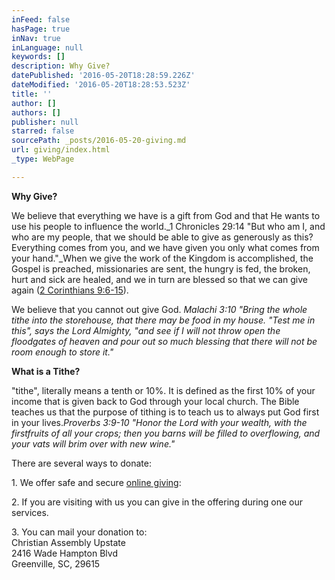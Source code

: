 ```yaml
---
inFeed: false
hasPage: true
inNav: true
inLanguage: null
keywords: []
description: Why Give?
datePublished: '2016-05-20T18:28:59.226Z'
dateModified: '2016-05-20T18:28:53.523Z'
title: ''
author: []
authors: []
publisher: null
starred: false
sourcePath: _posts/2016-05-20-giving.md
url: giving/index.html
_type: WebPage

---
```

**Why Give?**

We believe that everything we have is a gift from God and that He wants to use his people to influence the world._1 Chronicles 29:14 "But who am I, and who are my people, that we should be able to give as generously as this? Everything comes from you, and we have given you only what comes from your hand."_When we give the work of the Kingdom is accomplished, the Gospel is preached, missionaries are sent, the hungry is fed, the broken, hurt and sick are healed, and we in turn are blessed so that we can give again ([2 Corinthians 9:6-15][0]).

We believe that you cannot out give God. _Malachi 3:10 "Bring the whole tithe into the storehouse, that there may be food in my house. "Test me in this", says the Lord Almighty, "and see if I will not throw open the floodgates of heaven and pour out so much blessing that there will not be room enough to store it."_

**What is a Tithe?**

"tithe", literally means a tenth or 10%. It is defined as the first 10% of your income that is given back to God through your local church. The Bible teaches us that the purpose of tithing is to teach us to always put God first in your lives._Proverbs 3:9-10 "Honor the Lord with your wealth, with the firstfruits of all your crops; then you barns will be filled to overflowing, and your vats will brim over with new wine."_

There are several ways to donate:

1\. We offer safe and secure [online giving][1]:

2\. If you are visiting with us you can give in the offering during one our services.

3\. You can mail your donation to:  
Christian Assembly Upstate  
2416 Wade Hampton Blvd  
Greenville, SC, 29615

[0]: https://www.bible.com/bible/111/2co.9.niv
[1]: https://www.givingministry.com/g3/